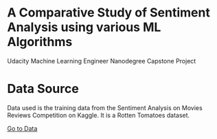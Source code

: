 # A Comparative Study of Sentiment Analysis using various ML Algorithms
Udacity Machine Learning Engineer Nanodegree Capstone Project

# Data Source
Data used is the training data from the Sentiment Analysis on Movies Reviews Competition on Kaggle. It is a Rotten Tomatoes dataset.

<a href=https://www.kaggle.com/c/movie-review-sentiment-analysis-kernels-only/data>Go to Data</a>
